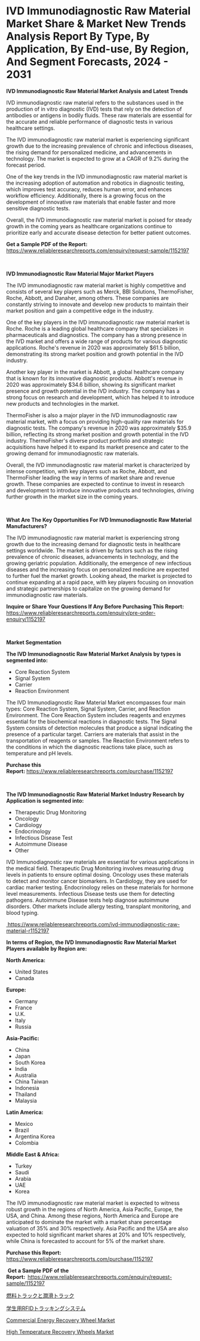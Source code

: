 <p><h1>IVD Immunodiagnostic Raw Material Market Share & Market New Trends Analysis Report By Type, By Application, By End-use, By Region, And Segment Forecasts, 2024 - 2031</h1></p><p><strong>IVD Immunodiagnostic Raw Material Market Analysis and Latest Trends</strong></p>
<p><p>IVD immunodiagnostic raw material refers to the substances used in the production of in vitro diagnostic (IVD) tests that rely on the detection of antibodies or antigens in bodily fluids. These raw materials are essential for the accurate and reliable performance of diagnostic tests in various healthcare settings.</p><p>The IVD immunodiagnostic raw material market is experiencing significant growth due to the increasing prevalence of chronic and infectious diseases, the rising demand for personalized medicine, and advancements in technology. The market is expected to grow at a CAGR of 9.2% during the forecast period.</p><p>One of the key trends in the IVD immunodiagnostic raw material market is the increasing adoption of automation and robotics in diagnostic testing, which improves test accuracy, reduces human error, and enhances workflow efficiency. Additionally, there is a growing focus on the development of innovative raw materials that enable faster and more sensitive diagnostic tests.</p><p>Overall, the IVD immunodiagnostic raw material market is poised for steady growth in the coming years as healthcare organizations continue to prioritize early and accurate disease detection for better patient outcomes.</p></p>
<p><strong>Get a Sample PDF of the Report:&nbsp;</strong> <a href="https://www.reliableresearchreports.com/enquiry/request-sample/1152197">https://www.reliableresearchreports.com/enquiry/request-sample/1152197</a></p>
<p>&nbsp;</p>
<p><strong>IVD Immunodiagnostic Raw Material Major Market Players</strong></p>
<p><p>The IVD immunodiagnostic raw material market is highly competitive and consists of several key players such as Merck, BBI Solutions, ThermoFisher, Roche, Abbott, and Danaher, among others. These companies are constantly striving to innovate and develop new products to maintain their market position and gain a competitive edge in the industry.</p><p>One of the key players in the IVD immunodiagnostic raw material market is Roche. Roche is a leading global healthcare company that specializes in pharmaceuticals and diagnostics. The company has a strong presence in the IVD market and offers a wide range of products for various diagnostic applications. Roche's revenue in 2020 was approximately $61.5 billion, demonstrating its strong market position and growth potential in the IVD industry.</p><p>Another key player in the market is Abbott, a global healthcare company that is known for its innovative diagnostic products. Abbott's revenue in 2020 was approximately $34.6 billion, showing its significant market presence and growth potential in the IVD industry. The company has a strong focus on research and development, which has helped it to introduce new products and technologies in the market.</p><p>ThermoFisher is also a major player in the IVD immunodiagnostic raw material market, with a focus on providing high-quality raw materials for diagnostic tests. The company's revenue in 2020 was approximately $35.9 billion, reflecting its strong market position and growth potential in the IVD industry. ThermoFisher's diverse product portfolio and strategic acquisitions have helped it to expand its market presence and cater to the growing demand for immunodiagnostic raw materials.</p><p>Overall, the IVD immunodiagnostic raw material market is characterized by intense competition, with key players such as Roche, Abbott, and ThermoFisher leading the way in terms of market share and revenue growth. These companies are expected to continue to invest in research and development to introduce innovative products and technologies, driving further growth in the market size in the coming years.</p></p>
<p>&nbsp;</p>
<p><strong>What Are The Key Opportunities For IVD Immunodiagnostic Raw Material Manufacturers?</strong></p>
<p><p>The IVD immunodiagnostic raw material market is experiencing strong growth due to the increasing demand for diagnostic tests in healthcare settings worldwide. The market is driven by factors such as the rising prevalence of chronic diseases, advancements in technology, and the growing geriatric population. Additionally, the emergence of new infectious diseases and the increasing focus on personalized medicine are expected to further fuel the market growth. Looking ahead, the market is projected to continue expanding at a rapid pace, with key players focusing on innovation and strategic partnerships to capitalize on the growing demand for immunodiagnostic raw materials.</p></p>
<p><strong>Inquire or Share Your Questions If Any Before Purchasing This Report:</strong> <a href="https://www.reliableresearchreports.com/enquiry/pre-order-enquiry/1152197">https://www.reliableresearchreports.com/enquiry/pre-order-enquiry/1152197</a></p>
<p>&nbsp;</p>
<p><strong>Market Segmentation</strong></p>
<p><strong>The IVD Immunodiagnostic Raw Material Market Analysis by types is segmented into:</strong></p>
<p><ul><li>Core Reaction System</li><li>Signal System</li><li>Carrier</li><li>Reaction Environment</li></ul></p>
<p><p>The IVD Immunodiagnostic Raw Material Market encompasses four main types: Core Reaction System, Signal System, Carrier, and Reaction Environment. The Core Reaction System includes reagents and enzymes essential for the biochemical reactions in diagnostic tests. The Signal System consists of detection molecules that produce a signal indicating the presence of a particular target. Carriers are materials that assist in the transportation of reagents or samples. The Reaction Environment refers to the conditions in which the diagnostic reactions take place, such as temperature and pH levels.</p></p>
<p><strong>Purchase this Report:&nbsp;</strong><a href="https://www.reliableresearchreports.com/purchase/1152197">https://www.reliableresearchreports.com/purchase/1152197</a></p>
<p>&nbsp;</p>
<p><strong>The IVD Immunodiagnostic Raw Material Market Industry Research by Application is segmented into:</strong></p>
<p><ul><li>Therapeutic Drug Monitoring</li><li>Oncology</li><li>Cardiology</li><li>Endocrinology</li><li>Infectious Disease Test</li><li>Autoimmune Disease</li><li>Other</li></ul></p>
<p><p>IVD Immunodiagnostic raw materials are essential for various applications in the medical field. Therapeutic Drug Monitoring involves measuring drug levels in patients to ensure optimal dosing. Oncology uses these materials to detect and monitor cancer biomarkers. In Cardiology, they are used for cardiac marker testing. Endocrinology relies on these materials for hormone level measurements. Infectious Disease tests use them for detecting pathogens. Autoimmune Disease tests help diagnose autoimmune disorders. Other markets include allergy testing, transplant monitoring, and blood typing.</p></p>
<p><a href="https://www.reliableresearchreports.com/ivd-immunodiagnostic-raw-material-r1152197">&nbsp;https://www.reliableresearchreports.com/ivd-immunodiagnostic-raw-material-r1152197</a></p>
<p><strong>In terms of Region, the IVD Immunodiagnostic Raw Material Market Players available by Region are:</strong></p>
<p>
    <p> <strong> North America: </strong>
        <ul>
            <li>United States</li>
            <li>Canada</li>
        </ul>
        </p> 
    <p> <strong> Europe: </strong>
        <ul>
            <li>Germany</li>
            <li>France</li>
            <li>U.K.</li>
            <li>Italy</li>
            <li>Russia</li>
        </ul>
        </p> 
    <p> <strong> Asia-Pacific: </strong>
        <ul>
            <li>China</li>
            <li>Japan</li>
            <li>South Korea</li>
            <li>India</li>
            <li>Australia</li>
            <li>China Taiwan</li>
            <li>Indonesia</li>
            <li>Thailand</li>
            <li>Malaysia</li>
        </ul>
        </p> 
    <p> <strong> Latin America: </strong>
        <ul>
            <li>Mexico</li>
            <li>Brazil</li>
            <li>Argentina Korea</li>
            <li>Colombia</li>
        </ul>
        </p> 
    <p> <strong> Middle East & Africa: </strong>
        <ul>
            <li>Turkey</li>
            <li>Saudi</li>
            <li>Arabia</li>
            <li>UAE</li>
            <li>Korea</li>
        </ul>
    </p>
    </p>
<p><p>The IVD immunodiagnostic raw material market is expected to witness robust growth in the regions of North America, Asia Pacific, Europe, the USA, and China. Among these regions, North America and Europe are anticipated to dominate the market with a market share percentage valuation of 35% and 30% respectively. Asia Pacific and the USA are also expected to hold significant market shares at 20% and 10% respectively, while China is forecasted to account for 5% of the market share.</p></p>
<p><strong>Purchase this Report: </strong><a href="https://www.reliableresearchreports.com/purchase/1152197">https://www.reliableresearchreports.com/purchase/1152197</a></p>
<p>&nbsp;<strong>Get a Sample PDF of the Report:&nbsp;&nbsp;</strong><a href="https://www.reliableresearchreports.com/enquiry/request-sample/1152197">https://www.reliableresearchreports.com/enquiry/request-sample/1152197</a></p>
<p><strong></strong></p>
<p><p><a href="https://github.com/RodHoppe07/Market-Research-Report-List-2/blob/main/5326716166589.md">燃料トラックと潤滑トラック</a></p><p><a href="https://github.com/reliezer65/Market-Research-Report-List-2/blob/main/8583207166590.md">学生用RFIDトラッキングシステム</a></p><p><a href="https://github.com/KeeganBarrows2023/Market-Research-Report-List-2/blob/main/commercial-energy-recovery-wheel-market.md">Commercial Energy Recovery Wheel Market</a></p><p><a href="https://github.com/Alonsoolds3wq1d81czn8rbol/Market-Research-Report-List-3/blob/main/high-temperature-recovery-wheels-market.md">High Temperature Recovery Wheels Market</a></p></p>